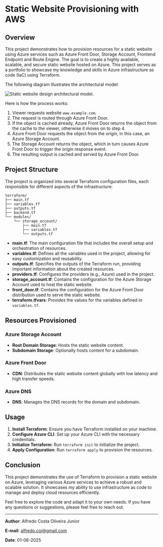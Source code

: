 # Static Website Provisioning with AWS

## Overview

This project demonstrates how to provision resources for a static website using Azure services such as Azure Front Door, Storage Account, Frontend Endpoint and Route Engine. The goal is to create a highly available, scalable, and secure static website hosted on Azure. This project serves as a portfolio to showcase my knowledge and skills in Azure infrastructure as code (IaC) using Terraform.

The following diagram illustrates the architectural model:

![Static website design architectural model.](./img/project01.png)

Here is how the process works:

1. Viewer requests website `www.example.com`.
2. The request is routed through Azure Front Door.
3. If the object is cached already, Azure Front Door returns the object from the cache to the viewer, otherwise it moves on to step 4.
4. Azure Front Door requests the object from the origin, in this case, an Azure Storage Account.
5. The Storage Account returns the object, which in turn causes Azure Front Door to trigger the origin response event.
6. The resulting output is cached and served by Azure Front Door.

## Project Structure

The project is organized into several Terraform configuration files, each responsible for different aspects of the infrastructure:

```
terraform/
├── main.tf
├── variables.tf
├── outputs.tf
├── backend.tf
└── modules/
    └── storage_account/
        ├── main.tf
        ├── variables.tf
        └── outputs.tf
```

- **main.tf**: The main configuration file that includes the overall setup and orchestration of resources.
- **variables.tf**: Defines all the variables used in the project, allowing for easy customization and reusability.
- **outputs.tf**: Specifies the outputs of the Terraform run, providing important information about the created resources.
- **providers.tf**: Configures the providers (e.g., Azure) used in the project.
- **storage_account.tf**: Contains the configuration for the Azure Storage Account used to host the static website.
- **front_door.tf**: Contains the configuration for the Azure Front Door distribution used to serve the static website.
- **terraform.tfvars**: Provides the values for the variables defined in `variables.tf`.

## Resources Provisioned

### Azure Storage Account

- **Root Domain Storage**: Hosts the static website content.
- **Subdomain Storage**: Optionally hosts content for a subdomain.

### Azure Front Door

- **CDN**: Distributes the static website content globally with low latency and high transfer speeds.

### Azure DNS

- **DNS**: Manages the DNS records for the domain and subdomain.

## Usage

1. **Install Terraform**: Ensure you have Terraform installed on your machine.
2. **Configure Azure CLI**: Set up your Azure CLI with the necessary credentials.
3. **Initialize Terraform**: Run `terraform init` to initialize the project.
4. **Apply Configuration**: Run `terraform apply` to provision the resources.

## Conclusion

This project demonstrates the use of Terraform to provision a static website on Azure, leveraging various Azure services to achieve a robust and scalable solution. It showcases my ability to use infrastructure as code to manage and deploy cloud resources efficiently.

Feel free to explore the code and adapt it to your own needs. If you have any questions or suggestions, please feel free to reach out.

---

**Author**: Alfredo Costa Oliveira Junior

**E-mail**: [alfredo.coj@gmail.com](mailto:alfredo.coj@gmail.com)

**Date**: 01-06-2025